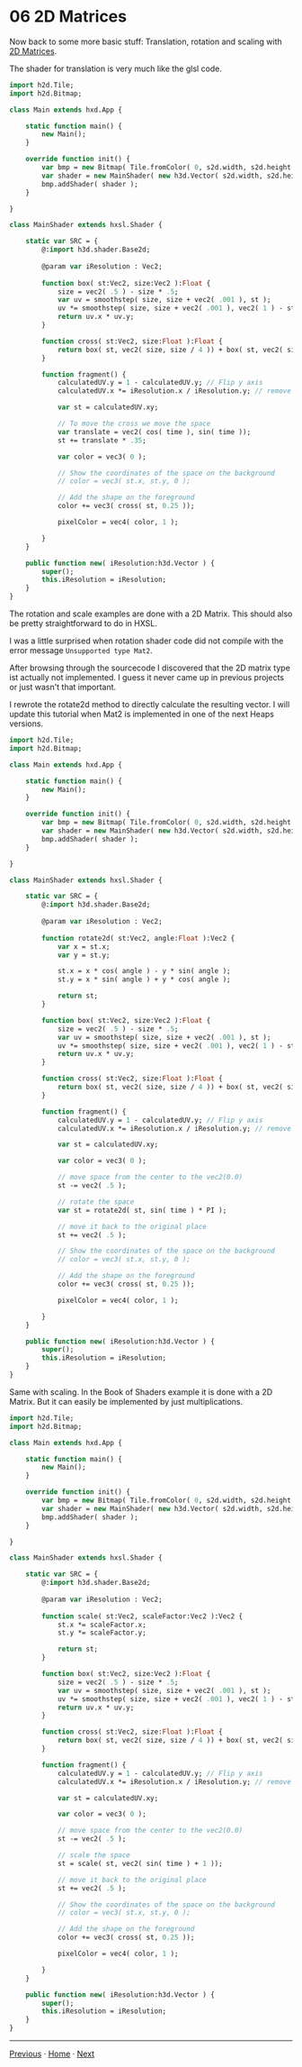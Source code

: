 
# 06 2D Matrices

Now back to some more basic stuff: Translation, rotation and scaling with [2D Matrices](https://thebookofshaders.com/08/).

The shader for translation is very much like the glsl code.

```haxe
import h2d.Tile;
import h2d.Bitmap;

class Main extends hxd.App {

	static function main() {
		new Main();
	}

	override function init() {
		var bmp = new Bitmap( Tile.fromColor( 0, s2d.width, s2d.height ), s2d );
		var shader = new MainShader( new h3d.Vector( s2d.width, s2d.height ));
		bmp.addShader( shader );
	}

}

class MainShader extends hxsl.Shader {

	static var SRC = {
		@:import h3d.shader.Base2d;
		
		@param var iResolution : Vec2;
		
		function box( st:Vec2, size:Vec2 ):Float {
			size = vec2( .5 ) - size * .5;
			var uv = smoothstep( size, size + vec2( .001 ), st );
			uv *= smoothstep( size, size + vec2( .001 ), vec2( 1 ) - st );
			return uv.x * uv.y;
		}

		function cross( st:Vec2, size:Float ):Float {
			return box( st, vec2( size, size / 4 )) + box( st, vec2( size / 4, size ));
		}

		function fragment() {
			calculatedUV.y = 1 - calculatedUV.y; // Flip y axis
			calculatedUV.x *= iResolution.x / iResolution.y; // remove width height distortion

			var st = calculatedUV.xy;

			// To move the cross we move the space
			var translate = vec2( cos( time ), sin( time ));
			st += translate * .35;

			var color = vec3( 0 );

			// Show the coordinates of the space on the background
			// color = vec3( st.x, st.y, 0 );

			// Add the shape on the foreground
			color += vec3( cross( st, 0.25 ));

			pixelColor = vec4( color, 1 );

		}
	}

	public function new( iResolution:h3d.Vector ) {
		super();
		this.iResolution = iResolution;
	}
}
```

The rotation and scale examples are done with a 2D Matrix. This should also be pretty straightforward to do in HXSL.

I was a little surprised when rotation shader code did not compile with the error message ```Unsupported type Mat2```.

After browsing through the sourcecode I discovered that the 2D matrix type ist actually not implemented. I guess it never came up in previous projects or just wasn't that important.

 I rewrote the rotate2d method to directly calculate the resulting vector. I will update this tutorial when Mat2 is implemented in one of the next Heaps versions.

```haxe
import h2d.Tile;
import h2d.Bitmap;

class Main extends hxd.App {

	static function main() {
		new Main();
	}

	override function init() {
		var bmp = new Bitmap( Tile.fromColor( 0, s2d.width, s2d.height ), s2d );
		var shader = new MainShader( new h3d.Vector( s2d.width, s2d.height ));
		bmp.addShader( shader );
	}

}

class MainShader extends hxsl.Shader {

	static var SRC = {
		@:import h3d.shader.Base2d;
		
		@param var iResolution : Vec2;
		
		function rotate2d( st:Vec2, angle:Float ):Vec2 {
			var x = st.x;
			var y = st.y;

			st.x = x * cos( angle ) - y * sin( angle );
			st.y = x * sin( angle ) + y * cos( angle );

			return st;
		}

		function box( st:Vec2, size:Vec2 ):Float {
			size = vec2( .5 ) - size * .5;
			var uv = smoothstep( size, size + vec2( .001 ), st );
			uv *= smoothstep( size, size + vec2( .001 ), vec2( 1 ) - st );
			return uv.x * uv.y;
		}

		function cross( st:Vec2, size:Float ):Float {
			return box( st, vec2( size, size / 4 )) + box( st, vec2( size / 4, size ));
		}

		function fragment() {
			calculatedUV.y = 1 - calculatedUV.y; // Flip y axis
			calculatedUV.x *= iResolution.x / iResolution.y; // remove width height distortion

			var st = calculatedUV.xy;

			var color = vec3( 0 );

			// move space from the center to the vec2(0.0)
			st -= vec2( .5 );

			// rotate the space
			var st = rotate2d( st, sin( time ) * PI );

			// move it back to the original place
			st += vec2( .5 );

			// Show the coordinates of the space on the background
			// color = vec3( st.x, st.y, 0 );

			// Add the shape on the foreground
			color += vec3( cross( st, 0.25 ));

			pixelColor = vec4( color, 1 );

		}
	}

	public function new( iResolution:h3d.Vector ) {
		super();
		this.iResolution = iResolution;
	}
}
```

Same with scaling. In the Book of Shaders example it is done with a 2D Matrix. But it can easily be implemented by just multiplications.

```haxe
import h2d.Tile;
import h2d.Bitmap;

class Main extends hxd.App {

	static function main() {
		new Main();
	}

	override function init() {
		var bmp = new Bitmap( Tile.fromColor( 0, s2d.width, s2d.height ), s2d );
		var shader = new MainShader( new h3d.Vector( s2d.width, s2d.height ));
		bmp.addShader( shader );
	}

}

class MainShader extends hxsl.Shader {

	static var SRC = {
		@:import h3d.shader.Base2d;
		
		@param var iResolution : Vec2;
		
		function scale( st:Vec2, scaleFactor:Vec2 ):Vec2 {
			st.x *= scaleFactor.x;
			st.y *= scaleFactor.y;

			return st;
		}

		function box( st:Vec2, size:Vec2 ):Float {
			size = vec2( .5 ) - size * .5;
			var uv = smoothstep( size, size + vec2( .001 ), st );
			uv *= smoothstep( size, size + vec2( .001 ), vec2( 1 ) - st );
			return uv.x * uv.y;
		}

		function cross( st:Vec2, size:Float ):Float {
			return box( st, vec2( size, size / 4 )) + box( st, vec2( size / 4, size ));
		}

		function fragment() {
			calculatedUV.y = 1 - calculatedUV.y; // Flip y axis
			calculatedUV.x *= iResolution.x / iResolution.y; // remove width height distortion

			var st = calculatedUV.xy;

			var color = vec3( 0 );

			// move space from the center to the vec2(0.0)
			st -= vec2( .5 );

			// scale the space
			st = scale( st, vec2( sin( time ) + 1 ));

			// move it back to the original place
			st += vec2( .5 );

			// Show the coordinates of the space on the background
			// color = vec3( st.x, st.y, 0 );

			// Add the shape on the foreground
			color += vec3( cross( st, 0.25 ));

			pixelColor = vec4( color, 1 );

		}
	}

	public function new( iResolution:h3d.Vector ) {
		super();
		this.iResolution = iResolution;
	}
}
```

___

[Previous](05_danguafer_creation_by_silexars.md) ·  [Home](hxsl.md) · [Next](hxsl.md)
